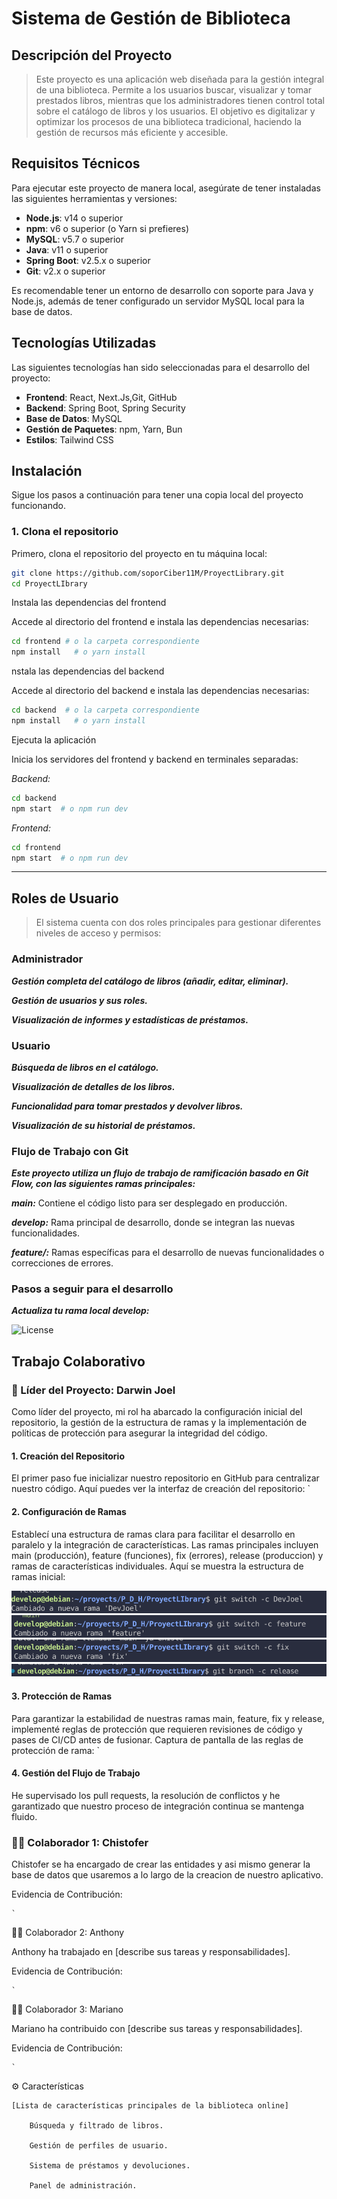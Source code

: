 # Sistema de Gestión de Biblioteca

## Descripción del Proyecto

> Este proyecto es una aplicación web diseñada para la gestión integral de una biblioteca. Permite a los usuarios buscar, visualizar y tomar prestados libros, mientras que los administradores tienen control total sobre el catálogo de libros y los usuarios. El objetivo es digitalizar y optimizar los procesos de una biblioteca tradicional, haciendo la gestión de recursos más eficiente y accesible.

## Requisitos Técnicos

Para ejecutar este proyecto de manera local, asegúrate de tener instaladas las siguientes herramientas y versiones:

- **Node.js**: v14 o superior
- **npm**: v6 o superior (o Yarn si prefieres)
- **MySQL**: v5.7 o superior
- **Java**: v11 o superior
- **Spring Boot**: v2.5.x o superior
- **Git**: v2.x o superior

Es recomendable tener un entorno de desarrollo con soporte para Java y Node.js, además de tener configurado un servidor MySQL local para la base de datos.

## Tecnologías Utilizadas

Las siguientes tecnologías han sido seleccionadas para el desarrollo del proyecto:

- **Frontend**: React, Next.Js,Git, GitHub
- **Backend**: Spring Boot, Spring Security
- **Base de Datos**: MySQL
- **Gestión de Paquetes**: npm, Yarn, Bun
- **Estilos**: Tailwind CSS

## Instalación

Sigue los pasos a continuación para tener una copia local del proyecto funcionando.

### 1. Clona el repositorio

Primero, clona el repositorio del proyecto en tu máquina local:

```bash
git clone https://github.com/soporCiber11M/ProyectLibrary.git
cd ProyectLIbrary
```

Instala las dependencias del frontend

Accede al directorio del frontend e instala las dependencias necesarias:

```bash
cd frontend # o la carpeta correspondiente
npm install   # o yarn install
```

nstala las dependencias del backend

Accede al directorio del backend e instala las dependencias necesarias:

```bash
cd backend  # o la carpeta correspondiente
npm install   # o yarn install
```

Ejecuta la aplicación

Inicia los servidores del frontend y backend en terminales separadas:

_Backend:_

```bash
cd backend
npm start  # o npm run dev
```

_Frontend:_

```bash
cd frontend
npm start  # o npm run dev

```

---

## Roles de Usuario

> El sistema cuenta con dos roles principales para gestionar diferentes niveles de acceso y permisos:

### Administrador

**_Gestión completa del catálogo de libros (añadir, editar, eliminar)._**

**_Gestión de usuarios y sus roles._**

**_Visualización de informes y estadísticas de préstamos._**

### Usuario

**_Búsqueda de libros en el catálogo._**

**_Visualización de detalles de los libros._**

**_Funcionalidad para tomar prestados y devolver libros._**

**_Visualización de su historial de préstamos._**

### Flujo de Trabajo con Git

**_Este proyecto utiliza un flujo de trabajo de ramificación basado en Git Flow, con las siguientes ramas principales:_**

**_main:_** Contiene el código listo para ser desplegado en producción.

**_develop:_** Rama principal de desarrollo, donde se integran las nuevas funcionalidades.

**_feature/:_** Ramas específicas para el desarrollo de nuevas funcionalidades o correcciones de errores.

### Pasos a seguir para el desarrollo

**_Actualiza tu rama local develop:_**

![License](https://img.shields.io/badge/License-MIT-blue.svg)

## Trabajo Colaborativo

### 👑 Líder del Proyecto: Darwin Joel

Como líder del proyecto, mi rol ha abarcado la configuración inicial del repositorio, la gestión de la estructura de ramas y la implementación de políticas de protección para asegurar la integridad del código.

#### 1. Creación del Repositorio

El primer paso fue inicializar nuestro repositorio en GitHub para centralizar nuestro código.
Aquí puedes ver la interfaz de creación del repositorio:
`

#### 2. Configuración de Ramas

Establecí una estructura de ramas clara para facilitar el desarrollo en paralelo y la integración de características. Las ramas principales incluyen main (producción), feature (funciones), fix (errores), release (produccion) y ramas de características individuales.
Aquí se muestra la estructura de ramas inicial:

![Rama personal](./imgs/devjoel.png)
![Rama feature](./imgs/feature.png)
![Rama fix](./imgs/fix.png)
![Rama release](./imgs/release.png)

#### 3. Protección de Ramas

Para garantizar la estabilidad de nuestras ramas main, feature, fix y release, implementé reglas de protección que requieren revisiones de código y pases de CI/CD antes de fusionar.
Captura de pantalla de las reglas de protección de rama:
`

#### 4. Gestión del Flujo de Trabajo

He supervisado los pull requests, la resolución de conflictos y he garantizado que nuestro proceso de integración continua se mantenga fluido.

### 👨‍💻 Colaborador 1: Chistofer

Chistofer se ha encargado de crear las entidades y asi mismo generar la base de datos que usaremos a lo largo de la creacion de nuestro aplicativo.

Evidencia de Contribución:

    `

👩‍💻 Colaborador 2: Anthony

Anthony ha trabajado en [describe sus tareas y responsabilidades].

Evidencia de Contribución:

    `

🧑‍💻 Colaborador 3: Mariano

Mariano ha contribuido con [describe sus tareas y responsabilidades].

Evidencia de Contribución:

    `

⚙️ Características

    [Lista de características principales de la biblioteca online]

        Búsqueda y filtrado de libros.

        Gestión de perfiles de usuario.

        Sistema de préstamos y devoluciones.

        Panel de administración.
